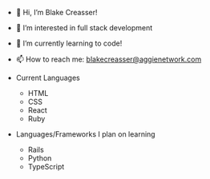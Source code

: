 - 👋 Hi, I’m Blake Creasser!
- 👀 I’m interested in full stack development
- 🌱 I’m currently learning to code!
- 📫 How to reach me: blakecreasser@aggienetwork.com


- Current Languages
  - HTML
  - CSS
  - React
  - Ruby

- Languages/Frameworks I plan on learning
  - Rails
  - Python
  - TypeScript
  
 
<!---
Creasser/Creasser is a ✨ special ✨ repository because its `README.md` (this file) appears on your GitHub profile.
You can click the Preview link to take a look at your changes.
--->
